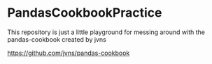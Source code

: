 # PandasCookbookPractice
This repository is just a little playground for messing around with the pandas-cookbook created by jvns

https://github.com/jvns/pandas-cookbook
